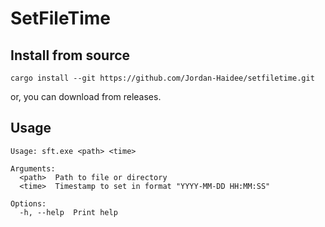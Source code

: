 # SetFileTime

## Install from source
```
cargo install --git https://github.com/Jordan-Haidee/setfiletime.git
```

or, you can download from releases.

## Usage

```shell
Usage: sft.exe <path> <time>

Arguments:
  <path>  Path to file or directory
  <time>  Timestamp to set in format "YYYY-MM-DD HH:MM:SS"

Options:
  -h, --help  Print help
```

